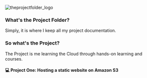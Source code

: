 ![theprojectfolder_logo](https://github.com/theDovelyDev/theprojectfolder/assets/143884432/0d9e51c1-d75e-4904-8c94-7e12054433b2)

### What's the Project Folder?
Simply, it is where I keep all my project documentation. 

### So what's the Project?
The Project is me learning the Cloud through hands-on learning and courses. 

#### 💻 Project One: Hosting a static website on Amazon S3
